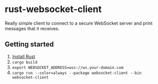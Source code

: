 # rust-websocket-client

Really simple client to connect to a secure WebSocket server and print messages that it receives.

## Getting started

1. [Install Rust](https://www.rust-lang.org/learn/get-started)
1. `cargo build`
1. `export WEBSOCKET_ADDRESS=wss://ws.your-domain.com`
1. `cargo run --color=always --package websocket-client --bin websocket-client`
